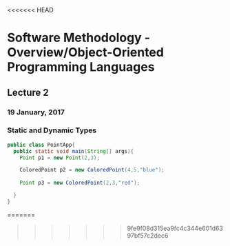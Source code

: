 <<<<<<< HEAD
# Software Methodology - Overview/Object-Oriented Programming Languages

## Lecture 2
### 19 January, 2017

### Static and Dynamic Types

```java
public class PointApp{
  public static void main(String[] args){
    Point p1 = new Point(2,3);

    ColoredPoint p2 = new ColoredPoint(4,5,"blue");
    
    Point p3 = new ColoredPoint(2,3,"red");

  }
}


```
=======

>>>>>>> 9fe9f08d315ea9fc4c344e601d6397bf57c2dec6
